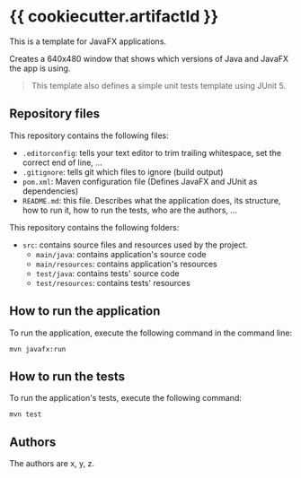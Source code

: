 # {{ cookiecutter.artifactId }}

This is a template for JavaFX applications.

Creates a 640x480 window that shows which versions of Java and JavaFX the app is using.

> This template also defines a simple unit tests template using JUnit 5.

## Repository files

This repository contains the following files:
* ```.editorconfig```: tells your text editor to trim trailing whitespace, set the correct end of line, ...
* ```.gitignore```: tells git which files to ignore (build output)
* ```pom.xml```: Maven configuration file (Defines JavaFX and JUnit as dependencies)
* ```README.md```: this file. Describes what the application does, its structure, how to run it, how to run the tests, who are the authors, ...

This repository contains the following folders:
* ```src```: contains source files and resources used by the project.
    * ```main/java```: contains application's source code
    * ```main/resources```: contains application's resources
    * ```test/java```: contains tests' source code
    * ```test/resources```: contains tests' resources

## How to run the application

To run the application, execute the following command in the command line:
```
mvn javafx:run
```

## How to run the tests

To run the application's tests, execute the following command:
```
mvn test
```

## Authors

The authors are x, y, z.
